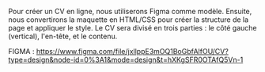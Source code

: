 Pour créer un CV en ligne, nous utiliserons Figma comme modèle. Ensuite, nous convertirons la maquette en HTML/CSS pour créer la structure de la page et appliquer le style. Le CV sera divisé en trois parties : le côté gauche (vertical), l'en-tête, et le contenu.

FIGMA : https://www.figma.com/file/jxllppE3mOQ1BoGbfAlfOU/CV?type=design&node-id=0%3A1&mode=design&t=hXKgSFR0OTAfQ5Vn-1